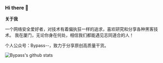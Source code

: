 ### Hi there 👋

**关于我**

一个网络安全爱好者，对技术有着偏执狂一样的追求，喜欢研究和分享各种黑客技术。
我在厦门，无论你身在何处，相信我们都能遇见志同道合的人！

个人公众号：Bypass--，致力于分享原创高质量干货。



![Bypass's github stats](https://github-readme-stats.vercel.app/api?username=Bypass007&show_icons=true&theme=draculal)
